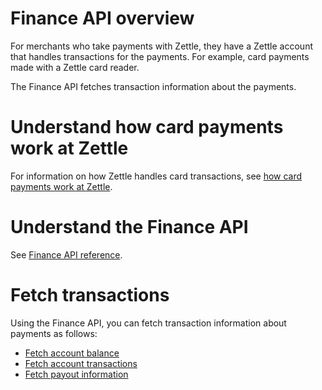 Finance API overview
===
For merchants who take payments with Zettle, they have a Zettle account that handles transactions for the payments. For example, card payments made with a Zettle card reader.

The Finance API fetches transaction information about the payments.

# Understand how card payments work at Zettle
For information on how Zettle handles card transactions, see [how card payments work at Zettle](concepts/how-card-payments-work-at-Zettle.md).  

# Understand the Finance API
See [Finance API reference](api-reference.md).

# Fetch transactions
Using the Finance API, you can fetch transaction information about payments as follows:

* [Fetch account balance](user-guides/fetch-account-balance.md)
* [Fetch account transactions](user-guides/fetch-account-transactions.md)
* [Fetch payout information](user-guides/fetch-payout-info.md)